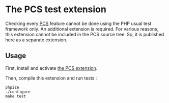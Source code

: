 
# The PCS test extension

Checking every [PCS](http://pcs.tekwire.net) feature cannot be done using the PHP usual test framework only. An additional extension is required. For various reasons, this extension cannot be included in the PCS source tree. So, it is published here as a separate extension.

## Usage

First, install and activate [the PCS extension](http://pecl.php.net/package/pcs).

Then, compile this extension and run tests :

	phpize
	./configure
	make test
